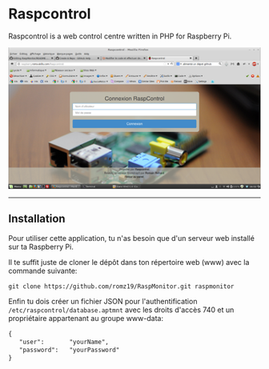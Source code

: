 # Raspcontrol

Raspcontrol is a web control centre written in PHP for Raspberry Pi.

![Home of Raspcontrol](raspcontrol-home.png)

***


## Installation

Pour utiliser cette application, tu n'as besoin que d'un serveur web installé sur ta Raspberry Pi.

Il te suffit juste de cloner le dépôt dans ton répertoire web (www) avec la commande suivante: 
	
	git clone https://github.com/romz19/RaspMonitor.git raspmonitor

Enfin tu dois créer un fichier JSON pour l'authentification `/etc/raspcontrol/database.aptmnt` avec les droits d'accès 740 et un propriétaire appartenant au groupe www-data:

	{
 	   "user":       "yourName",
 	   "password":   "yourPassword"
	}
